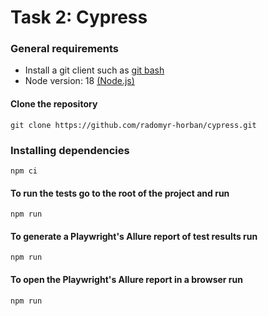 # Task 2: Cypress

### General requirements

- Install a git client such as [git bash](https://git-scm.com/downloads)
- Node version: 18 [(Node.js)](https://nodejs.org/en)

#### Clone the repository

    git clone https://github.com/radomyr-horban/cypress.git

### Installing dependencies

    npm ci

#### To run the tests go to the root of the project and run

    npm run

#### To generate a Playwright's Allure report of test results run

    npm run

#### To open the Playwright's Allure report in a browser run

    npm run
